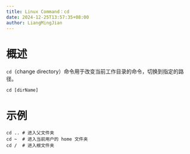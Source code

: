 ```yaml
---
title: Linux Command：cd
date: 2024-12-25T13:57:35+08:00
author: LiangMingJian
---
```


# 概述

`cd`（change directory）命令用于改变当前工作目录的命令，切换到指定的路径。

```
cd [dirName]
```

# 示例

```
cd .. # 进入父文件夹
cd ~  # 进入当前用户的 home 文件夹 
cd /  # 进入根文件夹
```

